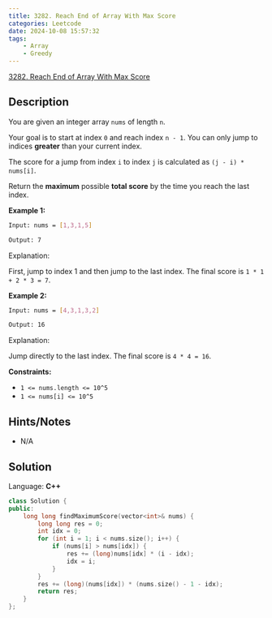 ```yaml
---
title: 3282. Reach End of Array With Max Score
categories: Leetcode
date: 2024-10-08 15:57:32
tags:
    - Array
    - Greedy
---
```


[3282. Reach End of Array With Max Score](https://leetcode.com/problems/reach-end-of-array-with-max-score/description/)

## Description

You are given an integer array `nums` of length `n`.

Your goal is to start at index `0` and reach index `n - 1`. You can only jump to indices **greater**  than your current index.

The score for a jump from index `i` to index `j` is calculated as `(j - i) * nums[i]`.

Return the **maximum**  possible <b>total score</b> by the time you reach the last index.

**Example 1:**

```bash
Input: nums = [1,3,1,5]

Output: 7
```

Explanation:

First, jump to index 1 and then jump to the last index. The final score is `1 * 1 + 2 * 3 = 7`.

**Example 2:**

```bash
Input: nums = [4,3,1,3,2]

Output: 16
```

Explanation:

Jump directly to the last index. The final score is `4 * 4 = 16`.

**Constraints:**

- `1 <= nums.length <= 10^5`
- `1 <= nums[i] <= 10^5`

## Hints/Notes

- N/A

## Solution

Language: **C++**

```C++
class Solution {
public:
    long long findMaximumScore(vector<int>& nums) {
        long long res = 0;
        int idx = 0;
        for (int i = 1; i < nums.size(); i++) {
            if (nums[i] > nums[idx]) {
                res += (long)nums[idx] * (i - idx);
                idx = i;
            }
        }
        res += (long)(nums[idx]) * (nums.size() - 1 - idx);
        return res;
    }
};
```
